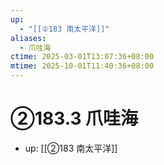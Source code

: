 ```yaml
---
up:
  - "[[②183 南太平洋]]"
aliases:
  - 爪哇海
ctime: 2025-03-01T13:07:36+08:00
mtime: 2025-10-01T11:40:36+08:00
---
```


# ②183.3 爪哇海

- up: [[②183 南太平洋]]
